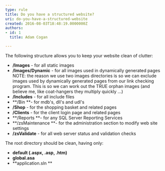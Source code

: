 ```yaml
---
type: rule
title: Do you have a structured website?
uri: do-you-have-a-structured-website
created: 2016-08-03T18:48:19.0000000Z
authors:
- id: 1
  title: Adam Cogan

---
```


The following structure allows you to keep your website clean of clutter:
 
- **/Images** - for all static images
- **/Images/Dynamic** - for all images used in dynamically generated pages 
NOTE: the reason we use two images directories is so we can exclude images used by dynamically generated pages from our link checking program. This is so we can work out the TRUE orphan images (and believe me, like coat-hangers they multiply quickly ...)
- **/Includes** - for all include files
- **/Bin **- for mdb's, dll's and udl's
- **/Shop** - for the shopping basket and related pages
- **/Clients** - for the client login page and related pages
- **/Reports **- for any SQL Server Reporting Services
- **/zsMaintenance **- for the administration section to modify web site settings
- **/zsValidate** - for all web server status and validation checks


The root directory should be clean, having only:

- **default (.aspx, .asp, .htm)**
- **global.asa**
- **application.sln **
